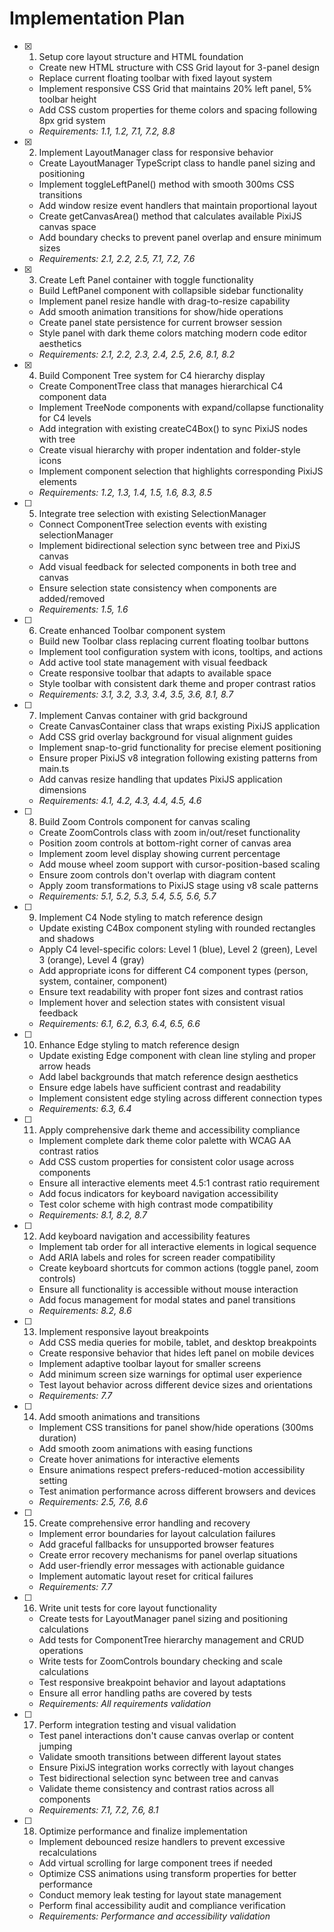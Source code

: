 # Implementation Plan

- [x] 1. Setup core layout structure and HTML foundation
  - Create new HTML structure with CSS Grid layout for 3-panel design
  - Replace current floating toolbar with fixed layout system
  - Implement responsive CSS Grid that maintains 20% left panel, 5% toolbar height
  - Add CSS custom properties for theme colors and spacing following 8px grid system
  - _Requirements: 1.1, 1.2, 7.1, 7.2, 8.8_

- [x] 2. Implement LayoutManager class for responsive behavior
  - Create LayoutManager TypeScript class to handle panel sizing and positioning
  - Implement toggleLeftPanel() method with smooth 300ms CSS transitions
  - Add window resize event handlers that maintain proportional layout
  - Create getCanvasArea() method that calculates available PixiJS canvas space
  - Add boundary checks to prevent panel overlap and ensure minimum sizes
  - _Requirements: 2.1, 2.2, 2.5, 7.1, 7.2, 7.6_

- [x] 3. Create Left Panel container with toggle functionality
  - Build LeftPanel component with collapsible sidebar functionality
  - Implement panel resize handle with drag-to-resize capability
  - Add smooth animation transitions for show/hide operations
  - Create panel state persistence for current browser session
  - Style panel with dark theme colors matching modern code editor aesthetics
  - _Requirements: 2.1, 2.2, 2.3, 2.4, 2.5, 2.6, 8.1, 8.2_

- [x] 4. Build Component Tree system for C4 hierarchy display
  - Create ComponentTree class that manages hierarchical C4 component data
  - Implement TreeNode components with expand/collapse functionality for C4 levels
  - Add integration with existing createC4Box() to sync PixiJS nodes with tree
  - Create visual hierarchy with proper indentation and folder-style icons
  - Implement component selection that highlights corresponding PixiJS elements
  - _Requirements: 1.2, 1.3, 1.4, 1.5, 1.6, 8.3, 8.5_

- [ ] 5. Integrate tree selection with existing SelectionManager
  - Connect ComponentTree selection events with existing selectionManager
  - Implement bidirectional selection sync between tree and PixiJS canvas
  - Add visual feedback for selected components in both tree and canvas
  - Ensure selection state consistency when components are added/removed
  - _Requirements: 1.5, 1.6_

- [ ] 6. Create enhanced Toolbar component system
  - Build new Toolbar class replacing current floating toolbar buttons
  - Implement tool configuration system with icons, tooltips, and actions
  - Add active tool state management with visual feedback
  - Create responsive toolbar that adapts to available space
  - Style toolbar with consistent dark theme and proper contrast ratios
  - _Requirements: 3.1, 3.2, 3.3, 3.4, 3.5, 3.6, 8.1, 8.7_

- [ ] 7. Implement Canvas container with grid background
  - Create CanvasContainer class that wraps existing PixiJS application
  - Add CSS grid overlay background for visual alignment guides
  - Implement snap-to-grid functionality for precise element positioning
  - Ensure proper PixiJS v8 integration following existing patterns from main.ts
  - Add canvas resize handling that updates PixiJS application dimensions
  - _Requirements: 4.1, 4.2, 4.3, 4.4, 4.5, 4.6_

- [ ] 8. Build Zoom Controls component for canvas scaling
  - Create ZoomControls class with zoom in/out/reset functionality
  - Position zoom controls at bottom-right corner of canvas area
  - Implement zoom level display showing current percentage
  - Add mouse wheel zoom support with cursor-position-based scaling
  - Ensure zoom controls don't overlap with diagram content
  - Apply zoom transformations to PixiJS stage using v8 scale patterns
  - _Requirements: 5.1, 5.2, 5.3, 5.4, 5.5, 5.6, 5.7_

- [ ] 9. Implement C4 Node styling to match reference design
  - Update existing C4Box component styling with rounded rectangles and shadows
  - Apply C4 level-specific colors: Level 1 (blue), Level 2 (green), Level 3 (orange), Level 4 (gray)
  - Add appropriate icons for different C4 component types (person, system, container, component)
  - Ensure text readability with proper font sizes and contrast ratios
  - Implement hover and selection states with consistent visual feedback
  - _Requirements: 6.1, 6.2, 6.3, 6.4, 6.5, 6.6_

- [ ] 10. Enhance Edge styling to match reference design
  - Update existing Edge component with clean line styling and proper arrow heads
  - Add label backgrounds that match reference design aesthetics
  - Ensure edge labels have sufficient contrast and readability
  - Implement consistent edge styling across different connection types
  - _Requirements: 6.3, 6.4_

- [ ] 11. Apply comprehensive dark theme and accessibility compliance
  - Implement complete dark theme color palette with WCAG AA contrast ratios
  - Add CSS custom properties for consistent color usage across components
  - Ensure all interactive elements meet 4.5:1 contrast ratio requirement
  - Add focus indicators for keyboard navigation accessibility
  - Test color scheme with high contrast mode compatibility
  - _Requirements: 8.1, 8.2, 8.7_

- [ ] 12. Add keyboard navigation and accessibility features
  - Implement tab order for all interactive elements in logical sequence
  - Add ARIA labels and roles for screen reader compatibility
  - Create keyboard shortcuts for common actions (toggle panel, zoom controls)
  - Ensure all functionality is accessible without mouse interaction
  - Add focus management for modal states and panel transitions
  - _Requirements: 8.2, 8.6_

- [ ] 13. Implement responsive layout breakpoints
  - Add CSS media queries for mobile, tablet, and desktop breakpoints
  - Create responsive behavior that hides left panel on mobile devices
  - Implement adaptive toolbar layout for smaller screens
  - Add minimum screen size warnings for optimal user experience
  - Test layout behavior across different device sizes and orientations
  - _Requirements: 7.7_

- [ ] 14. Add smooth animations and transitions
  - Implement CSS transitions for panel show/hide operations (300ms duration)
  - Add smooth zoom animations with easing functions
  - Create hover animations for interactive elements
  - Ensure animations respect prefers-reduced-motion accessibility setting
  - Test animation performance across different browsers and devices
  - _Requirements: 2.5, 7.6, 8.6_

- [ ] 15. Create comprehensive error handling and recovery
  - Implement error boundaries for layout calculation failures
  - Add graceful fallbacks for unsupported browser features
  - Create error recovery mechanisms for panel overlap situations
  - Add user-friendly error messages with actionable guidance
  - Implement automatic layout reset for critical failures
  - _Requirements: 7.7_

- [ ] 16. Write unit tests for core layout functionality
  - Create tests for LayoutManager panel sizing and positioning calculations
  - Add tests for ComponentTree hierarchy management and CRUD operations
  - Write tests for ZoomControls boundary checking and scale calculations
  - Test responsive breakpoint behavior and layout adaptations
  - Ensure all error handling paths are covered by tests
  - _Requirements: All requirements validation_

- [ ] 17. Perform integration testing and visual validation
  - Test panel interactions don't cause canvas overlap or content jumping
  - Validate smooth transitions between different layout states
  - Ensure PixiJS integration works correctly with layout changes
  - Test bidirectional selection sync between tree and canvas
  - Validate theme consistency and contrast ratios across all components
  - _Requirements: 7.1, 7.2, 7.6, 8.1_

- [ ] 18. Optimize performance and finalize implementation
  - Implement debounced resize handlers to prevent excessive recalculations
  - Add virtual scrolling for large component trees if needed
  - Optimize CSS animations using transform properties for better performance
  - Conduct memory leak testing for layout state management
  - Perform final accessibility audit and compliance verification
  - _Requirements: Performance and accessibility validation_